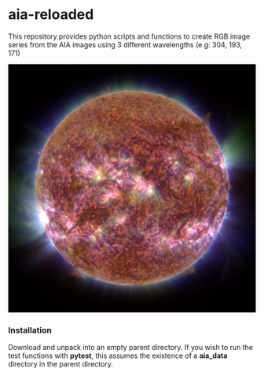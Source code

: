 # aia-reloaded
This repository provides python scripts and functions to create RGB image series from the AIA images using 3 different wavelengths (e.g: 304, 193, 171)

![RGB image from SDO/AIA](images/im_rgb_gamma_2.6_2.8_2.4_000.jpeg)

### Installation

Download and unpack into an empty parent directory. 
If you wish to run the test functions with **pytest**, this assumes the existence of a **aia_data** directory in the parent directory. 
